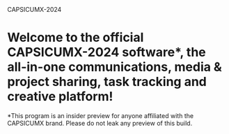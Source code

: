 <html>
<head>
  CAPSICUMX-2024
</head>
<body>
<h1>Welcome to the official CAPSICUMX-2024 software*, the all-in-one communications, media & project sharing, task tracking and creative platform!</h1>
<p>*This program is an insider preview for anyone affiliated with the CAPSICUMX brand. Please do not leak any preview of this build.</p>

<br> <br>

</body>
</html>

